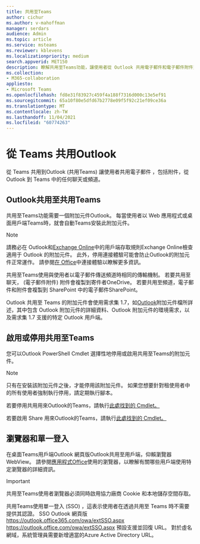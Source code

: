 ```yaml
---
title: 共用至Teams
author: cichur
ms.author: v-mahoffman
manager: serdars
audience: Admin
ms.topic: article
ms.service: msteams
ms.reviewer: kblevens
ms.localizationpriority: medium
search.appverid: MET150
description: 瞭解共用至Teams功能，讓使用者從 Outlook 共用電子郵件和電子郵件附件至任何聊天或頻道Teams。
ms.collection:
- M365-collaboration
appliesto:
- Microsoft Teams
ms.openlocfilehash: fd8e31f83927c459f4a188f7316d000c13e5ef91
ms.sourcegitcommit: 65a10f80e5dfd67b2778e09f5f92c21ef09ce36a
ms.translationtype: MT
ms.contentlocale: zh-TW
ms.lasthandoff: 11/04/2021
ms.locfileid: "60774263"
---
```

# <a name="share-to-teams-from-outlook"></a>從 Teams 共用Outlook

從 Teams 共用到Outlook (共用Teams) 讓使用者共用電子郵件 ，包括附件，從 Outlook 到 Teams 中的任何聊天或頻道。

## <a name="outlook-add-in-for-share-to-teams"></a>Outlook共用至共用Teams 

共用至Teams功能需要一個附加元件Outlook。 每當使用者以 Web 應用程式或桌面用戶端Teams時，就會自動Teams安裝此附加元件。

> [!NOTE]
> 請務必在 Outlook[](/exchange/clients-and-mobile-in-exchange-online/add-ins-for-outlook/add-ins-for-outlook)和[Exchange Online](/exchange/clients-and-mobile-in-exchange-online/client-access-rules/client-access-rules)中的用戶端存取規則Exchange Online檢查適用于 Outlook 的附加元件。 此外，停用連接體驗可能會防止Outlook的附加元件正常運作。 請參閱[在 Office](https://support.microsoft.com/topic/connected-experiences-in-office-8d2c04f7-6428-4e6e-ac58-5828d4da5b7c)中連接體驗以瞭解更多資訊。  

共用至Teams使用與使用者以電子郵件傳送頻道時相同的傳輸機制。 若要共用至聊天， (電子郵件附件) 附件會複製到寄件者OneDrive。 若要共用至頻道，電子郵件和附件會複製到 SharePoint 中的電子郵件SharePoint。

Outlook 共用至 Teams 的附加元件會使用需求集 1.7，如[Outlook](/exchange/clients-and-mobile-in-exchange-online/add-ins-for-outlook/add-ins-for-outlook)附加元件檔所詳述，其中包含 Outlook 附加元件的詳細資料、Outlook 附加元件的環境需求，以及需求集 1.7 支援的特定 Outlook 用戶端。

## <a name="enabling-or-disabling-share-to-teams"></a>啟用或停用共用至Teams

您可以Outlook PowerShell Cmdlet 選擇性地停用或啟用共用至Teams的附加元件。

> [!NOTE]
> 只有在安裝該附加元件之後，才能停用該附加元件。 如果您想要針對租使用者中的所有使用者強制執行停用，請定期執行腳本。

若要停用共用用來Outlook的Teams，請執行[此處找到的 Cmdlet。](/powershell/module/exchange/disable-app?view=exchange-ps) 

若要啟用 Share 用來Outlook的Teams，請執行[此處找到的 Cmdlet。](/powershell/module/exchange/enable-app?view=exchange-ps)

## <a name="browsers-and-single-sign-on"></a>瀏覽器和單一登入

在桌面Teams用戶端Outlook 網頁版Outlook共用至用戶端，仰賴瀏覽器 WebView。 請參閱[應用程式Office](/office/dev/add-ins/concepts/browsers-used-by-office-web-add-ins)使用的瀏覽器，以瞭解有關哪些用戶端使用特定瀏覽器的詳細資訊。 

> [!IMPORTANT]
> 共用至Teams使用者瀏覽器必須同時啟用協力廠商 Cookie 和本地儲存空間存取。

共用Teams使用單一登入 (SSO) ，這表示使用者在透過共用至 Teams 時不需要提供其認證。 SSO Outlook 網頁版 https://outlook.office365.com/owa/extSSO.aspx https://outlook.office.com/owa/extSSO.aspx 預設支援並回復 URL。 對於虛名網域，系統管理員需要新增適當的Azure Active Directory URL。